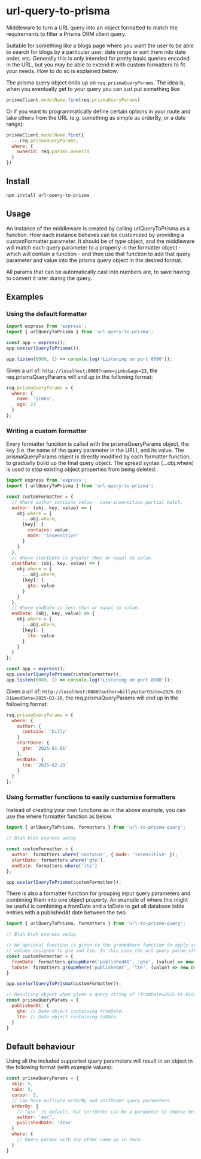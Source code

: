 # url-query-to-prisma

Middleware to turn a URL query into an object formatted to match the requirements to filter a Prisma ORM client query.

Suitable for something like a blogs page where you want the user to be able to search for blogs by a particular user, date range or sort them into date order, etc. Generally this is only intended for pretty basic queries encoded in the URL, but you may be able to extend it with custom formatters to fit your needs. How to do so is explained below.

The prisma query object ends up on ```req.prismaQueryParams```. The idea is, when you eventually get to your query you can just put something like:

```js
prismaClient.modelName.find(req.prismaQueryParams)
```

Or if you want to programmatically define certain options in your route and take others from the URL (e.g. something as simple as orderBy, or a date range):

```js
prismaClient.modelName.find({
  ...req.prismaQueryParams,
  where: {
    ownerId: req.params.ownerId
  }
})
```

## Install

```bash
npm install url-query-to-prisma
```

## Usage

An instance of the middleware is created by calling urlQueryToPrisma as a function. How each instance behaves can be customized by providing a customFormatter parameter. It should be of type object, and the middleware will match each query parameter to a property in the formatter object - which will contain a function - and then use that function to add that query parameter and value into the prisma query object in the desired format.

All params that can be automatically cast into numbers are, to save having to convert it later during the query.

## Examples

### Using the default formatter

```js
import express from 'express';
import { urlQueryToPrisma } from 'url-query-to-prisma';

const app = express();
app.use(urlQueryToPrisma());

app.listen(8080, () => console.log('Listening on port 8080'));
```

Given a url of: ```http://localhost:8080?name=jimbo&age=23```, the req.prismaQueryParams will end up in the following format:

```js
req.prismaQueryParams = {
  where: {
    name: 'jimbo',
    age: 23
  }
};
```

### Writing a custom formatter

Every formatter function is called with the prismaQueryParams object, the key (i.e. the name of the query parameter in the URL), and its value. The prismaQueryParams object is directly modified by each formatter function, to gradually build up the final query object. The spread syntax (...obj.where) is used to stop existing object properties from being deleted.

```js
import express from 'express';
import { urlQueryToPrisma } from 'url-query-to-prisma';

const customFormatter = {
  // Where author contains value - case-insensitive partial match.
  author: (obj, key, value) => {
    obj.where = {
      ...obj.where,
      [key]: {
        contains: value,
        mode: 'insensitive'
      }
    }
  },
  // Where startDate is greater than or equal to value.
  startDate: (obj, key, value) => {
    obj.where = {
      ...obj.where,
      [key]: {
        gte: value
      }
    }
  },
  // Where endDate is less than or equal to value.
  endDate: (obj, key, value) => {
    obj.where = {
      ...obj.where,
      [key]: {
        lte: value
      }
    }
  }
};

const app = express();
app.use(urlQueryToPrisma(customFormatter));
app.listen(8080, () => console.log('Listening on port 8080'));
```

Given a url of: ```http://localhost:8080?author=billy&startDate=2025-01-01&endDate=2025-02-28```, the req.prismaQueryParams will end up in the following format:

```js
req.prismaQueryParams = {
  where: {
    author: {
      contains: 'billy'
    }
    startDate: {
      gte: '2025-01-01'
    },
    endDate: {
      lte: '2025-02-28'
    }
  }
};
```

### Using formatter functions to easily customise formatters

Instead of creating your own functions as in the above example, you can use the where formatter function as below.

```js
import { urlQueryToPrisma, formatters } from 'url-to-prisma-query';

// Blah blah express setup

const customFormatter = {
  author: formatters.where('contains', { mode: 'insensitive' });
  startDate: formatters.where('gte'),
  endDate: formatters.where('lte')
};

app.use(urlQueryToPrisma(customFormatter));
```

There is also a formatter function for grouping input query parameters and combining them into one object property. An example of where this might be useful is combining a fromDate and a toDate to get all database table entries with a publishedAt date between the two.

```js
import { urlQueryToPrisma, formatters } from 'url-to-prisma-query';

// Blah blah express setup

// An optional function is given to the groupWhere function to apply any required processing to the
// values assigned to gte and lte. In this case the url query param string will get turned into a date.
const customFormatter = {
  fromDate: formatters.groupWhere('publishedAt', 'gte', (value) => new Date(value)),
  toDate: formatters.groupWhere('publishedAt', 'lte', (value) => new Date(value))
}

app.use(urlQueryToPrisma(customFormatter));

// Resulting object when given a query string of ?fromDate=2025-01-01&toDate=2025-12-31
const prismaQueryParams = {
  publishedAt: {
    gte: // Date object containing fromDate.
    lte: // Date object containing toDate.
  }
}
```

## Default behaviour

Using all the included supported query parameters will result in an object in the following format (with example values):

```js
const prismaQueryParams = {
  skip: 5,
  take: 5,
  cursor: 5,
  // Can have multiple orderBy and sortOrder query parameters. 
  orderBy: {
    // 'asc' is default, but sortOrder can be a parameter to choose between 'asc' or 'desc'.
    author: 'asc',
    publishedDate: 'desc'
  }
  where: {
    // Query params with any other name go in here.
  }
}
```
